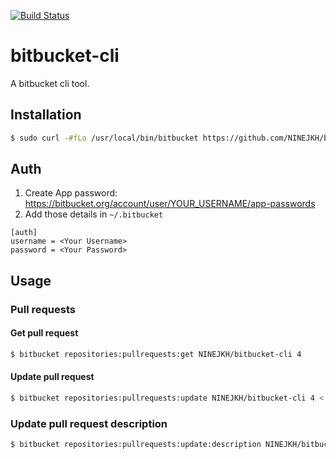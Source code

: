 [![Build Status](https://travis-ci.org/NINEJKH/bitbucket-cli.svg?branch=master)](https://travis-ci.org/NINEJKH/bitbucket-cli)

# bitbucket-cli

A bitbucket cli tool.

## Installation

```bash
$ sudo curl -#fLo /usr/local/bin/bitbucket https://github.com/NINEJKH/bitbucket-cli/releases/download/0.0.3/bitbucket.phar && sudo chmod +x /usr/local/bin/bitbucket
```

## Auth

1. Create App password: https://bitbucket.org/account/user/YOUR_USERNAME/app-passwords
2. Add those details in `~/.bitbucket`

```
[auth]
username = <Your Username>
password = <Your Password>
```

## Usage

### Pull requests

#### Get pull request

```bash
$ bitbucket repositories:pullrequests:get NINEJKH/bitbucket-cli 4
```

#### Update pull request

```bash
$ bitbucket repositories:pullrequests:update NINEJKH/bitbucket-cli 4 < payload.json
```

### Update pull request description

```bash
$ bitbucket repositories:pullrequests:update:description NINEJKH/bitbucket-cli 4 "new description (or via STDIN)"
```

